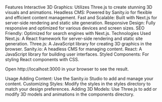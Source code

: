 Features
Interactive 3D Graphics: Utilizes Three.js to create stunning 3D visuals and animations.
Headless CMS: Powered by Sanity.io for flexible and efficient content management.
Fast and Scalable: Built with Next.js for server-side rendering and static site generation.
Responsive Design: Fully responsive and optimized for various devices and screen sizes.
SEO Friendly: Optimized for search engines with Next.js.
Technologies Used
Next.js: A React framework for server-side rendering and static site generation.
Three.js: A JavaScript library for creating 3D graphics in the browser.
Sanity.io: A headless CMS for managing content.
React: A JavaScript library for building user interfaces.
Styled Components: For styling React components with CSS.

Open http://localhost:3000 in your browser to see the result.

Usage
Adding Content: Use the Sanity.io Studio to add and manage your content.
Customizing Styles: Modify the styles in the styles directory to match your design preferences.
Adding 3D Models: Use Three.js to add or modify 3D models and animations in the components directory.
